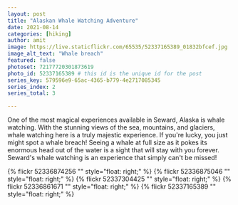 ```yaml
---
layout: post
title: "Alaskan Whale Watching Adventure"
date: 2021-08-14
categories: [hiking]
author: amit
image: https://live.staticflickr.com/65535/52337165389_01832bfcef.jpg
image_alt_text: "Whale breach"
featured: false
photoset: 72177720301873619
photo_id: 52337165389 # this id is the unique id for the post
series_key: 579596e9-65ac-4365-b779-4e2717085345
series_index: 2
series_total: 3

---
```



One of the most magical experiences available in Seward, Alaska is whale watching. With the stunning views of the sea, mountains, and glaciers, whale watching here is a truly majestic experience. If you're lucky, you just might spot a whale breach! Seeing a whale at full size as it pokes its enormous head out of the water is a sight that will stay with you forever. Seward's whale watching is an experience that simply can't be missed!

{% flickr 52336874256 "" style="float: right;"
 %}
{% flickr 52336875046 "" style="float: right;"
 %}
{% flickr 52337304425 "" style="float: right;"
 %}
{% flickr 52336861671 "" style="float: right;"
 %}
{% flickr 52337165389 "" style="float: right;"
 %}

